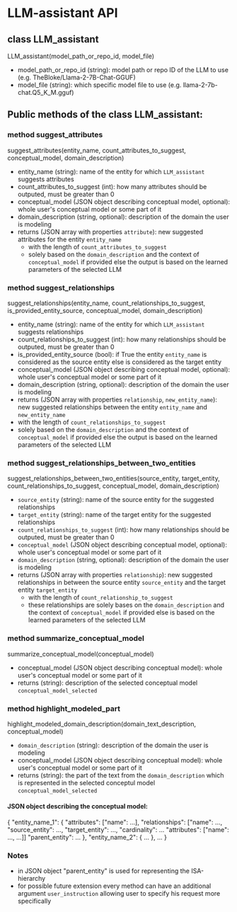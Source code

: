 # LLM-assistant API

## class LLM_assistant
LLM_assistant(model_path_or_repo_id, model_file)
- model_path_or_repo_id (string): model path or repo ID of the LLM to use (e.g. TheBloke/Llama-2-7B-Chat-GGUF)
- model_file (string): which specific model file to use (e.g. llama-2-7b-chat.Q5_K_M.gguf)

## Public methods of the class LLM_assistant:
  
### method suggest_attributes

suggest_attributes(entity_name, count_attributes_to_suggest, conceptual_model, domain_description)

- entity_name (string): name of the entity for which `LLM_assistant` suggests attributes
- count_attributes_to_suggest (int): how many attributes should be outputed, must be greater than 0
- conceptual_model (JSON object describing conceptual model, optional): whole user's conceptual model or some part of it
- domain_description (string, optional): description of the domain the user is modeling
- returns (JSON array with properties `attribute`): new suggested attributes for the entity `entity_name`
	- with the length of `count_attributes_to_suggest` 
	- solely based on the `domain_description` and the context of `conceptual_model` if provided else the output is based on the learned parameters of the selected LLM

  
### method suggest_relationships

suggest_relationships(entity_name, count_relationships_to_suggest, is_provided_entity_source, conceptual_model, domain_description)
- entity_name (string): name of the entity for which `LLM_assistant` suggests relationships
- count_relationships_to_suggest (int): how many relationships should be outputed, must be greater than 0
- is_provided_entity_source (bool): if True the entity `entity_name` is considered as the source entity else is considered as the target entity
- conceptual_model (JSON object describing conceptual model, optional): whole user's conceptual model or some part of it
- domain_description (string, optional): description of the domain the user is modeling
- returns (JSON array with properties `relationship`, `new_entity_name`): new suggested relationships between the entity `entity_name` and `new_entity_name`
- with the length of `count_relationships_to_suggest`
- solely based on the `domain_description` and the context of `conceptual_model` if provided else the output is based on the learned parameters of the selected LLM

  
### method suggest_relationships_between_two_entities

suggest_relationships_between_two_entities(source_entity, target_entity, count_relationships_to_suggest, conceptual_model, domain_description)

-  `source_entity` (string): name of the source entity for the suggested relationships
-  `target_entity` (string): name of the target entity for the suggested relationships
-  `count_relationships_to_suggest` (int): how many relationships should be outputed, must be greater than 0
-  `conceptual_model` (JSON object describing conceptual model, optional): whole user's conceptual model or some part of it
-  `domain_description` (string, optional): description of the domain the user is modeling
- returns (JSON array with properties `relationship`): new suggested relationships in between the source entity `source_entity` and the target entity `target_entity`
	- with the length of `count_relationship_to_suggest `
	- these relationships are solely bases on the `domain_description` and the context of `conceptual_model` if provided else is based on the learned parameters of the selected LLM

  
### method summarize_conceptual_model

summarize_conceptual_model(conceptual_model)

- conceptual_model (JSON object describing conceptual model): whole user's conceptual model or some part of it
- returns (string): description of the selected conceptual model `conceptual_model_selected`

  
    
### method highlight_modeled_part

highlight_modeled_domain_description(domain_text_description, conceptual_model)

- `domain_description` (string): description of the domain the user is modeling
- conceptual_model (JSON object describing conceptual model): whole user's conceptual model or some part of it
- returns (string): the part of the text from the `domain_description` which is represented in the selected conceptul model `conceptual_model_selected`



#### JSON object describing the conceptual model:

{
	"entity_name_1":
	{
		"attributes": ["name": ...],
	  	"relationships": ["name": ..., "source_entity": ..., "target_entity": ..., "cardinality": ... "attributes": ["name": ..., ...]]
		"parent_entity": ...
	},
	"entity_name_2":
	{
		...
	},
	...
}

### Notes
- in JSON object "parent_entity" is used for representing the ISA-hierarchy
- for possible future extension every method can have an additional argument `user_instruction` allowing user to specify his request more specifically